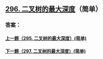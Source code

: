 ## [296. 二叉树的最大深度](https://leetcode-cn.com/problems/merge-two-sorted-lists/)（简单）





### 答案：



#### [上一题（295. 二叉树的最大深度）(简单)](https://github.com/sdwwld/leetCode/blob/master/src/main/java/com/wld/java/leetcode/leetCode0295.md)

#### [下一题（297. 二叉树的最大深度）(简单)](https://github.com/sdwwld/leetCode/blob/master/src/main/java/com/wld/java/leetcode/leetCode0297.md)
